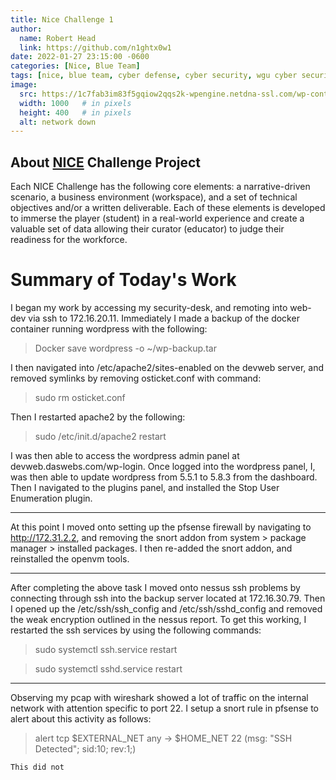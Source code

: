 ```yaml
---
title: Nice Challenge 1
author:
  name: Robert Head
  link: https://github.com/n1ghtx0w1
date: 2022-01-27 23:15:00 -0600
categories: [Nice, Blue Team]
tags: [nice, blue team, cyber defense, cyber security, wgu cyber security club]
image:
  src: https://1c7fab3im83f5gqiow2qqs2k-wpengine.netdna-ssl.com/wp-content/uploads/2021/03/system-hacked.jpg
  width: 1000   # in pixels
  height: 400   # in pixels
  alt: network down
---
```


## About [NICE](https://nice-challenge.com/) Challenge Project
Each NICE Challenge has the following core elements: a narrative-driven scenario, a business environment (workspace), and a set of technical objectives and/or a written deliverable. Each of these elements is developed to immerse the player (student) in a real-world experience and create a valuable set of data allowing their curator (educator) to judge their readiness for the workforce.
   
# Summary of Today's Work

I began my work by accessing my security-desk, and remoting into web-dev via ssh to 172.16.20.11.  Immediately I made a backup of the docker container running wordpress with the following: 

> Docker save wordpress -o ~/wp-backup.tar 

I then navigated into /etc/apache2/sites-enabled on the devweb server, and removed symlinks by removing osticket.conf with command:

> sudo rm osticket.conf

Then I restarted apache2 by the following:

> sudo /etc/init.d/apache2 restart

I was then able to access the wordpress admin panel at devweb.daswebs.com/wp-login.  Once logged into the wordpress panel, I, was then able to update wordpress from 5.5.1 to 5.8.3 from the dashboard.  Then I navigated to the plugins panel, and installed the Stop User Enumeration plugin.

-----------------------------------------------------------------------

At this point I moved onto setting up the pfsense firewall by navigating to http://172.31.2.2, and removing the snort addon  from system > package manager > installed packages.  I then re-added the snort addon, and reinstalled the openvm tools.    

------------------------------------------------------------------------

After completing the above task I moved onto nessus ssh problems by connecting through ssh into the backup server located at 172.16.30.79.  Then I opened up the /etc/ssh/ssh_config and /etc/ssh/sshd_config and removed the weak encryption outlined in the nessus report.  To get this working, I restarted the ssh services by using the following commands:

> sudo systemctl ssh.service restart 

> sudo systemctl sshd.service restart

------------------------------------------------------------------------

Observing my pcap with wireshark showed a lot of traffic on the internal network with attention specific to port 22.  I setup a snort rule in pfsense to alert about this activity as follows:

> alert tcp $EXTERNAL_NET any -> $HOME_NET 22 (msg: "SSH Detected"; sid:10; rev:1;)

`This did not` 